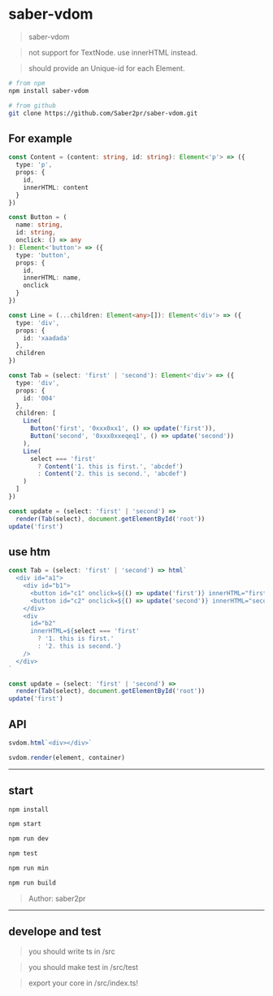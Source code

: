 # saber-vdom

> saber-vdom

> not support for TextNode. use innerHTML instead.

> should provide an Unique-id for each Element.

```bash
# from npm
npm install saber-vdom

# from github
git clone https://github.com/Saber2pr/saber-vdom.git
```

## For example

```ts
const Content = (content: string, id: string): Element<'p'> => ({
  type: 'p',
  props: {
    id,
    innerHTML: content
  }
})

const Button = (
  name: string,
  id: string,
  onclick: () => any
): Element<'button'> => ({
  type: 'button',
  props: {
    id,
    innerHTML: name,
    onclick
  }
})

const Line = (...children: Element<any>[]): Element<'div'> => ({
  type: 'div',
  props: {
    id: 'xaadada'
  },
  children
})

const Tab = (select: 'first' | 'second'): Element<'div'> => ({
  type: 'div',
  props: {
    id: '004'
  },
  children: [
    Line(
      Button('first', '0xxx0xx1', () => update('first')),
      Button('second', '0xxx0xxeqeq1', () => update('second'))
    ),
    Line(
      select === 'first'
        ? Content('1. this is first.', 'abcdef')
        : Content('2. this is second.', 'abcdef')
    )
  ]
})

const update = (select: 'first' | 'second') =>
  render(Tab(select), document.getElementById('root'))
update('first')
```

## use htm

```ts
const Tab = (select: 'first' | 'second') => html`
  <div id="a1">
    <div id="b1">
      <button id="c1" onclick=${() => update('first')} innerHTML="first" />
      <button id="c2" onclick=${() => update('second')} innerHTML="second" />
    </div>
    <div
      id="b2"
      innerHTML=${select === 'first'
        ? '1. this is first.'
        : '2. this is second.'}
    />
  </div>
`

const update = (select: 'first' | 'second') =>
  render(Tab(select), document.getElementById('root'))
update('first')
```

## API

```js
svdom.html`<div></div>`

svdom.render(element, container)
```

---

## start

```bash
npm install
```

```bash
npm start

npm run dev

npm test

npm run min

npm run build
```

> Author: saber2pr

---

## develope and test

> you should write ts in /src

> you should make test in /src/test

> export your core in /src/index.ts!
